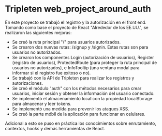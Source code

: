 # Tripleten web_project_around_auth

En este proyecto se trabajó el registro y la autorización en el front end.
Tomando como base el proyecto de React "Alrededor de los EE.UU.", se realizaron las siguientes mejoras:

- Se creó la ruta principal "/" para usuarios autorizados.
- Se crearon dos nuevas rutas: /signup y /signin. Estas rutas son para usuarios no autorizados.
- Se crearon los componentes Login (autorización de usuarios), Register (registro de usuarios), ProtectedRoute (para proteger la ruta principal de usuarios no autorizados), e InfoTooltip (una ventana modal para informar si el registro fue exitoso o no).
- Se trabajó con la API de Tripleten para realizar los registros y autorizaciones.
- Se creó el módulo "auth" con los métodos necesarios para crear usuarios, iniciar sesión y obtener la información del usuario conectado.
- Se implementó el almacenamiento local con la propiedad localStorage para almacenar y leer tokens.
- Se implementó una medida para prevenir los ataques XSS.
- Se creó la parte móbil de la aplicación para funcionar en celulares.

Adicional a esto se puso en práctica los conocimientos sobre enrutamiento, contextos, hooks y demás herramientas de React.

